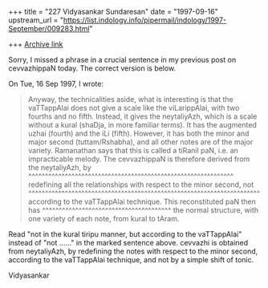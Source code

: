 +++
title = "227 Vidyasankar Sundaresan"
date = "1997-09-16"
upstream_url = "https://list.indology.info/pipermail/indology/1997-September/009283.html"

+++
[Archive link](https://list.indology.info/pipermail/indology/1997-September/009283.html)

Sorry, I missed a phrase in a crucial sentence in my previous post on
cevvazhippaN today. The correct version is below.

On Tue, 16 Sep 1997, I wrote:

> Anyway, the technicalities aside, what is interesting is that the
> vaTTappAlai does not give a scale like the viLarippAlai, with two fourths
> and no fifth. Instead, it gives the neytaliyAzh, which is a scale without
> a kural (shaDja, in more familiar terms). It has the augmented uzhai
> (fourth) and the iLi (fifth). However, it has both the minor and major
> second (tuttam/Rshabha), and all other notes are of the major variety.
> Ramanathan says that this is called a tiRanil paN, i.e. an impracticable
> melody. The cevvazhippaN is therefore derived from the neytaliyAzh, by
          ^^^^^^^^^^^^^^^^^^^^^^^^^^^^^^^^^^^^^^^^^^^^^^^^^^^^^^^^^^^^^^
> redefining all the relationships with respect to the minor second, not
  ^^^^^^^^^^^^^^^^^^^^^^^^^^^^^^^^^^^^^^^^^^^^^^^^^^^^^^^^^^^^^^^^^^^^^^
> according to the vaTTappAlai technique. This reconstituted paN then has
  ^^^^^^^^^^^^^^^^^^^^^^^^^^^^^^^^^^^^^^^
> the normal structure, with one variety of each note, from kural to tAram.

Read "not in the kural tiripu manner, but according to the vaTTappAlai"
instead of "not ......" in the marked sentence above. cevvazhi is obtained
from neytaliyAzh, by redefining the notes with respect to the minor
second, according to the vaTTappAlai technique, and not by a simple shift
of tonic.

Vidyasankar



